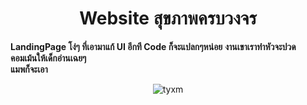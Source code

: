 <h1 align="center"> Website สุขภาพครบวงจร</h1>

**LandingPage โง่ๆ ที่เอามาแก้ UI อีกที Code ก็จะแปลกๆหน่อย**
**งานเขาเราทำหัวจะปวด**<br>
**คอมเม้นให้เด็กอ่านเฉยๆ**<br>
**แมพก็จะเอา**
<br>
<p align="center"><img align="center" src="https://i.imgur.com/YO1ALAq.png" alt="tyxm" /></p>
